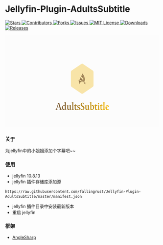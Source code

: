 

# Jellyfin-Plugin-AdultsSubtitle

<a href="https://github.com/fallingrust/Jellyfin-Plugin-AdultsSubtitle/stargazers">
  <img alt="Stars" src="https://img.shields.io/github/stars/fallingrust/Jellyfin-Plugin-AdultsSubtitle.svg?style=flat-square">
</a>
<a href="https://github.com/fallingrust/Jellyfin-Plugin-AdultsSubtitle/graphs/contributors">
<img alt="Contributors" src="https://img.shields.io/github/contributors/fallingrust/Jellyfin-Plugin-AdultsSubtitle.svg?style=flat-square">
</a>
<a href="https://github.com/fallingrust/Jellyfin-Plugin-AdultsSubtitle/network/members">
<img alt="Forks" src="https://img.shields.io/github/forks/fallingrust/Jellyfin-Plugin-AdultsSubtitle.svg?style=flat-square">
</a>
<a href="https://img.shields.io/github/issues/fallingrust/Jellyfin-Plugin-AdultsSubtitle.svg">
<img alt="Issues" src="https://img.shields.io/github/issues/fallingrust/Jellyfin-Plugin-AdultsSubtitle.svg?style=flat-square">
</a>
<a href="https://github.com/fallingrust/Jellyfin-Plugin-AdultsSubtitle/blob/master/LICENSE.txt">
<img alt="MIT License" src="https://img.shields.io/github/v/release/fallingrust/Jellyfin-Plugin-AdultsSubtitle?include_prereleases&logo=smartthings">
</a>
<a href="https://github.com/fallingrust/Jellyfin-Plugin-AdultsSubtitle">
<img alt="Downloads" src="https://img.shields.io/github/downloads/fallingrust/Jellyfin-Plugin-AdultsSubtitle/total">
</a>
<a href="https://github.com/fallingrust/Jellyfin-Plugin-AdultsSubtitle/releases">
<img alt="Releases" src="https://img.shields.io/github/v/release/fallingrust/Jellyfin-Plugin-AdultsSubtitle?include_prereleases&logo=smartthings">
</a>

<p align="center">
  <a href="https://github.com/fallingrust/Jellyfin-Plugin-AdultsSubtitle/">
    <img src="Jellyfin-Plugin-AdultsSubtitle/logo.png" alt="Logo" width="519" height="300">
  </a>

### 关于

为jellyfin中的小姐姐添加个字幕吧~~

### 使用

- jellyfin 10.8.13
- jellyfin 插件存储库添加源

```
https://raw.githubusercontent.com/fallingrust/Jellyfin-Plugin-AdultsSubtitle/master/manifest.json
```

- jellyfin 插件目录中安装最新版本
- 重启 jellyfin

### 框架

- [AngleSharp](https://github.com/AngleSharp/AngleSharp)


